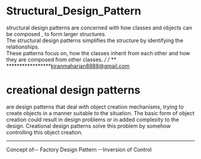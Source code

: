 # Structural_Design_Pattern
structural design patterns are concerned with how classes and objects can be composed , to form larger structures.  
The structural design patterns simplifies the structure by identifying the  relationships.  
These patterns focus on, how the classes inherit from each other and how they are  composed from other classes.
*/ /* ** *****************kiranmaharjan8888@gmail.com


# creational design patterns
are design patterns that deal with object creation mechanisms, trying to create objects in a manner suitable to the situation. The basic form of object creation could result in design problems or in added complexity to the design. Creational design patterns solve this problem by somehow controlling this object creation.


----------
Concept of-- Factory Design Pattern
            --Inversion of Control
